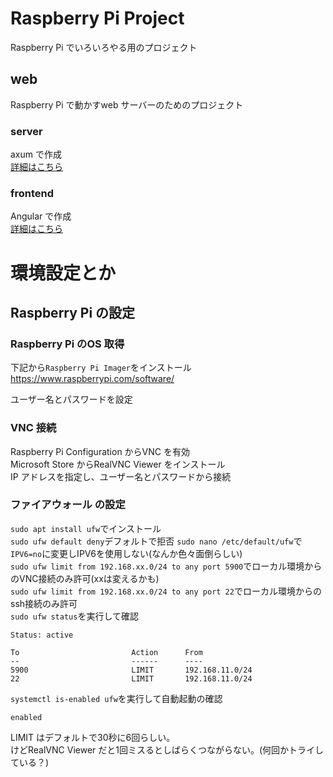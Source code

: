 # Raspberry Pi Project
Raspberry Pi でいろいろやる用のプロジェクト  

## web
Raspberry Pi で動かすweb サーバーのためのプロジェクト  

### server
axum で作成  
[詳細はこちら](./web/backend/README.md)

### frontend
Angular で作成  
[詳細はこちら](./web/frontend/README.md)

# 環境設定とか
## Raspberry Pi の設定
### Raspberry Pi のOS 取得
下記から`Raspberry Pi Imager`をインストール
https://www.raspberrypi.com/software/

ユーザー名とパスワードを設定

### VNC 接続
Raspberry Pi Configuration からVNC を有効  
Microsoft Store からRealVNC Viewer をインストール  
IP アドレスを指定し、ユーザー名とパスワードから接続  

### ファイアウォール の設定
`sudo apt install ufw`でインストール  
`sudo ufw default deny`デフォルトで拒否
`sudo nano /etc/default/ufw`で`IPV6=no`に変更しIPV6を使用しない(なんか色々面倒らしい)  
`sudo ufw limit from 192.168.xx.0/24 to any port 5900`でローカル環境からのVNC接続のみ許可(xxは変えるかも)  
`sudo ufw limit from 192.168.xx.0/24 to any port 22`でローカル環境からのssh接続のみ許可  
`sudo ufw status`を実行して確認  
```
Status: active

To                         Action      From
--                         ------      ----
5900                       LIMIT       192.168.11.0/24           
22                         LIMIT       192.168.11.0/24     

```
`systemctl is-enabled ufw`を実行して自動起動の確認  
```
enabled
```
LIMIT はデフォルトで30秒に6回らしい。  
けどRealVNC Viewer だと1回ミスるとしばらくつながらない。(何回かトライしている？)  
